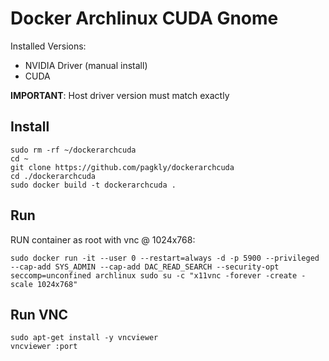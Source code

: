 # Docker Archlinux CUDA Gnome

Installed Versions:
* NVIDIA Driver (manual install)
* CUDA 

**IMPORTANT**: Host driver version must match exactly
## Install
```
sudo rm -rf ~/dockerarchcuda
cd ~
git clone https://github.com/pagkly/dockerarchcuda
cd ./dockerarchcuda
sudo docker build -t dockerarchcuda .
```

## Run
RUN container as root with vnc @ 1024x768:
```
sudo docker run -it --user 0 --restart=always -d -p 5900 --privileged --cap-add SYS_ADMIN --cap-add DAC_READ_SEARCH --security-opt seccomp=unconfined archlinux sudo su -c "x11vnc -forever -create -scale 1024x768"
```

## Run VNC
```
sudo apt-get install -y vncviewer
vncviewer :port
```
